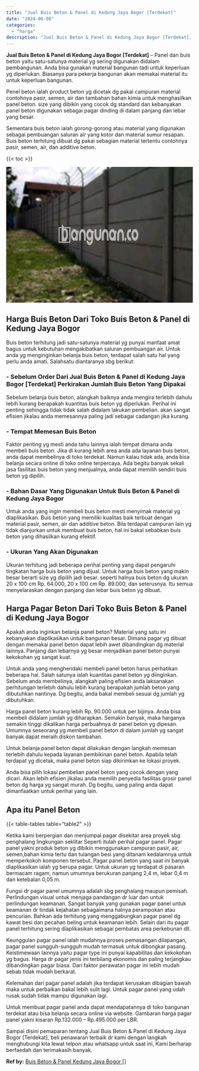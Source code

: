 ```yaml
---
title: "Jual Buis Beton & Panel di Kedung Jaya Bogor [Terdekat]"
date: "2024-06-08"
categories: 
  - "harga"
description: "Jual Buis Beton & Panel di Kedung Jaya Bogor [Terdekat]. Sampai disini pemaparan tentang Jual Buis Beton & Panel di Kedung Jaya Bogor [Terdekat], beli pena..."
---
```


**Jual Buis Beton & Panel di Kedung Jaya Bogor \[Terdekat\]** – Panel dan buis beton yaitu satu-satunya material yg sering digunakan didalam pembangunan. Anda bisa gunakan material bangunan tadi untuk keperluan yg diperlukan. Biasanya para pekerja bangunan akan memakai material itu untuk keperluan bangunan.

Penel beton ialah product beton yg dicetak dg pakai campuran material contohnya pasir, semen, air dan tambahan bahan kimia untuk menghasilkan panel beton. size yang dibikin yang cocok dg standard dan kebanyakan panel beton digunakan sebagai pagar dinding di dalam panjang dan lebar yang besar.

Sementara buis beton ialah gorong-gorong atau material yang digunakan sebagai pembuangan saluran air yang kotor dan material sumur resapan. Buis beton terhitung dibuat dg pakai sebagian material tertentu contohnya pasir, semen, air, dan additive beton.

{{< toc >}}

![Jual Buis Beton & Panel di Kedung Jaya Bogor [Terdekat]](/images/jual-panel-buis-beton-murah-47.png)

## Harga Buis Beton Dari Toko Buis Beton & Panel di Kedung Jaya Bogor

Buis beton terhitung jadi satu-satunya material yg punyai manfaat amat bagus untuk kebutuhan mengakibatkan saluran pembuangan air. Untuk anda yg menginginkan belanja buis beton, terdapat salah satu hal yang perlu anda amati. Salahsatu diantaranya sbg berikut:

### \- Sebelum Order Dari Jual Buis Beton & Panel di Kedung Jaya Bogor \[Terdekat\] Perkirakan Jumlah Buis Beton Yang Dipakai

Sebelum belanja buis beton, alangkah baiknya anda mengira terlebih dahulu lebih kurang berapakah kuantitas buis beton yg diperlukan. Perihal ini penting sehingga tidak tidak salah didalam lakukan pembelian. akan sangat efisien jikalau anda memesannya paling jadi sebagai cadangan jika kurang.

### \- Tempat Memesan Buis Beton

Faktor penting yg mesti anda tahu lainnya ialah tempat dimana anda membeli buis beton. Jika di kurang lebih area anda ada layanan buis beton, anda dapat membelinya di toko terdekat. Namun kalau tidak ada, anda bisa belanja secara online di toko online terpercaya. Ada begitu banyak sekali jasa fasilitas buis beton yang menjualnya, anda dapat memilih sendiri buis beton yg dipilih.

### \- Bahan Dasar Yang Digunakan Untuk Buis Beton & Panel di Kedung Jaya Bogor

Untuk anda yang ingin membeli buis beton mesti menyimak material yg diaplikasikan. Buis beton yang memiliki kualitas baik terbuat dengan material pasir, semen, air dan additive beton. Bila terdapat campuran lain yg tidak dianjurkan untuk membuat buis beton, hal ini bakal sebabkan buis beton yang dihasilkan kurang efektif.

### \- Ukuran Yang Akan Digunakan

Ukuran terhitung jadi beberapa perihal penting yang dapat pengaruhi tingkatan harga buis beton yang dijual. Untuk harga buis beton yang makin besar berarti size yg dipilih jadi besar. seperti halnya buis beton dg ukuran 20 x 100 cm Rp. 64.000, 20 x 100 cm Rp. 89.000, dan seterusnya. Itu semua menyelaraskan dengan panjang dan lebar buis beton yg dibuat.

## Harga Pagar Beton Dari Toko Buis Beton & Panel di Kedung Jaya Bogor

Apakah anda inginkan belanja panel beton? Material yang satu ini kebanyakan diaplikasikan untuk bangunan besar. Dimana pagar yg dibuat dengan memakai panel beton dapat lebih awet dibandingkan dg material lainnya. Panjang dan lebarnya yg besar menjadikan panel beton punyai kekokohan yg sangat kuat.

Untuk anda yang menghendaki membeli panel beton harus perhatikan beberapa hal. Salah satunya ialah kuantitas panel beton yg diinginkan. Sebelum anda membelinya, alangkah paling efisien anda laksanakan perhitungan terlebih dahulu lebih kurang berapakah jumlah beton yang dibutuhkan nantinya. Dg begitu, anda bakal membeli sesuai dg jumlah yg dibutuhkan.

Harga panel beton kurang lebih Rp. 90.000 untuk per bijinya. Anda bisa membeli didalam jumlah yg diharapkan. Semakin banyak, maka harganya semakin tinggi dikalikan harga perbuahnya dr panel beton yg dipesan. Umumnya seseorang yg membeli panel beton di dalam jumlah yg sangat banyak dapat meraih diskon tambahan.

Untuk belanja panel beton dapat dilakukan dengan langkah memesan terlebih dahulu kepada layanan pembikinan panel beton. Apabila telah terdapat yg dicetak, maka panel beton siap dikirimkan ke lokasi proyek.

Anda bisa pilih lokasi pembelian panel beton yang cocok dengan yang dicari. Akan lebih efisien jikalau anda memilih penyedia fasilitas grosir panel beton dg harga yg sangat murah. Dg begitu, uang paling anda dapat dimanfaatkan untuk perihal yang lain.

## Apa itu Panel Beton

{{< table-tables table="table2" >}}

Ketika kami berpergian dan menjumpai pagar disekitar area proyek sbg penghalang lingkungan seklitar Seperti itulah perihal pagar panel. Pagar panel yakni produk beton yg dibikin menggunakan campuran pasir, air, semen,bahan kimia tertu dan tulangan besi yang ditanam kedalamnya untuk memperkokoh komponen tersebut. Pagar panel beton yang saat ini banyak diaplikasikan ialah yg berupa pagar. Untuk ukuran yg terdapat di pasaran bermacam ragam, namun umumnya berukuran panjang 2,4 m, lebar 0,4 m dan ketebalan 0,05 m.

Fungsi dr pagar panel umumnya adalah sbg penghalang maupun pemisah. Perlindungan visual untuk menjaga pandangan dr luar dan untuk perlindungan keamanan. Sangat banyak yang gunakan pagar panel untuk keamanan dr tindak kejahatan sebagaimana halnya perampokan atau pencurian. Bahkan ada terhitung yang menggabungkan pagar panel dg kawat besi dan pecahan beling untuk keamanan lebih. Selain dari itu pagar panel terhitung sering diaplikasikan sebagai pembatas area perkebunan dll.

Keunggulan pagar panel ialah mudahnya proses pemasangan dilapangan, pagar panel sungguh-sungguh mudah termasuk untuk dibongkar pasang. Keistimewaan lainnya yaitu pagar type ini punyai kapabilitas dan kekokohan yg bagus. Harga dr pagar jenis ini terbilang ekonomis dan paling terjangkau dibandingkan pagar biasa. Dari faktor perawatan pagar ini lebih mudah sebab tidak mudah berkarat.

Kelemahan dari pagar panel adalah jika terdapat kerusakan dibagian bawah maka untuk perbaikan bakal lebih sulit lagi. Untuk pagar panel yang udah rusak sudah tidak mampu digunakan lagi.

Untuk membuat pagar panel anda dapat mendapatannya di toko bangunan terdekat atau bisa belanja secara online via website. Gambaran harga pagar panel yakni kisaran Rp.132.000 – Rp.495.000 per LBR.

Sampai disini pemaparan tentang Jual Buis Beton & Panel di Kedung Jaya Bogor \[Terdekat\], beli penawaran terbaik dr kami dengan langkah menghubungi kita lewat telpon atau whatsapp untuk saat ini, Kami berharap berfaedah dan terimakasih banyak.

**Ref by:** [Buis Beton & Panel Kedung Jaya Bogor []](https://id.wikipedia.org/wiki/Buis)
